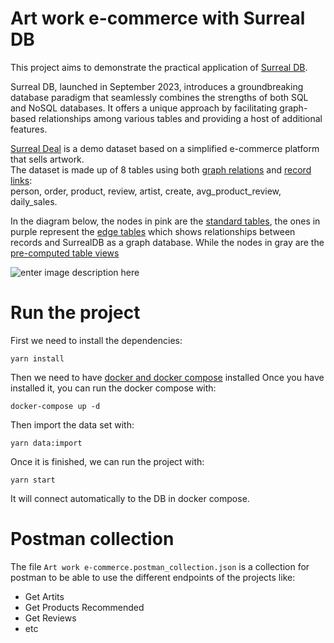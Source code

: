 # Art work e-commerce with Surreal DB
This project aims to demonstrate the practical application of [Surreal DB](https://surrealdb.com/).

Surreal DB, launched in September 2023, introduces a groundbreaking database paradigm that seamlessly combines the strengths of both SQL and NoSQL databases. It offers a unique approach by facilitating graph-based relationships among various tables and providing a host of additional features.

[Surreal Deal](https://drive.google.com/uc?id=1AlSMBJrncEuqOtbbEXLqtenUb0Z5BjlD&export=download)  is a demo dataset based on a simplified e-commerce platform that sells artwork.  
The dataset is made up of 8 tables using both  [graph relations](https://surrealdb.com/docs/surrealql/statements/relate)  and  [record links](https://surrealdb.com/docs/surrealql/datamodel/records):  
person, order, product, review, artist, create, avg_product_review, daily_sales.

In the diagram below, the nodes in pink are the  [standard tables](https://surrealdb.com/docs/surrealql/statements/define/table), the ones in purple represent the  [edge tables](https://surrealdb.com/docs/surrealql/statements/relate)  which shows relationships between records and SurrealDB as a graph database. While the nodes in gray are the  [pre-computed table views](https://surrealdb.com/docs/surrealql/statements/define/table)

![enter image description here](https://surrealdb.com/static/img/docs/surrealql/surreal-deal-dataset-870a17f5d54faaf495d2e555c2656775.png)

# Run the project
First we need to install the dependencies:

    yarn install

Then we need to have [docker and docker compose](https://www.docker.com/) installed
Once you have installed it, you can run the docker compose with:

    docker-compose up -d
Then import the data set with:

    yarn data:import

Once it is finished, we can run the project with:

    yarn start
It will connect automatically to the DB in docker compose.

# Postman collection
The file `Art work e-commerce.postman_collection.json` is a collection for postman to be able to use the different endpoints of the projects like:

- Get Artits
- Get Products Recommended
- Get Reviews
- etc

